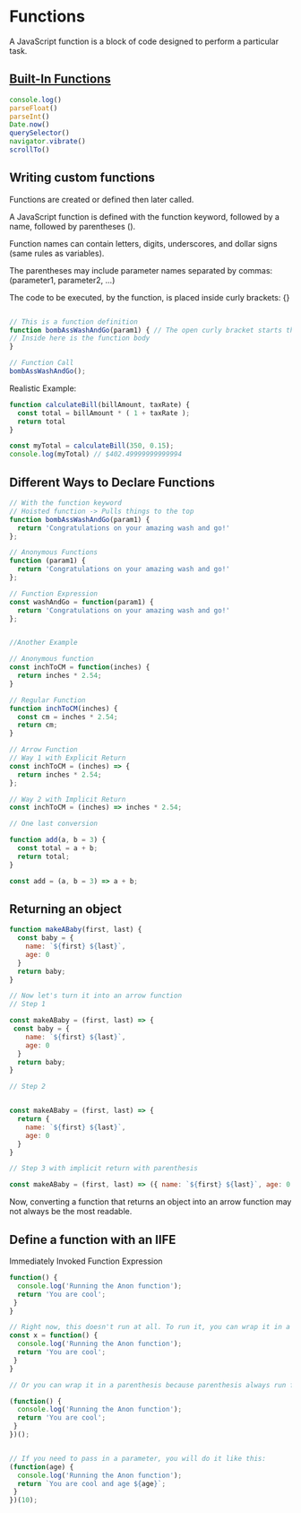 # Functions
A JavaScript function is a block of code designed to perform a particular task.

## [<ins>Built-In Functions</ins>](https://www.tutorialspoint.com/javascript/javascript_builtin_functions.htm)
```JavaScript
console.log()
parseFloat()
parseInt()
Date.now()
querySelector()
navigator.vibrate()
scrollTo()
```

## Writing custom functions

Functions are created or defined then later called.

A JavaScript function is defined with the function keyword, followed by a name, followed by parentheses ().

Function names can contain letters, digits, underscores, and dollar signs (same rules as variables).

The parentheses may include parameter names separated by commas:
(parameter1, parameter2, ...)

The code to be executed, by the function, is placed inside curly brackets: {}

```JavaScript

// This is a function definition
function bombAssWashAndGo(param1) { // The open curly bracket starts the function block
// Inside here is the function body
}

// Function Call
bombAssWashAndGo();
```

Realistic Example:

```JavaScript
function calculateBill(billAmount, taxRate) {
  const total = billAmount * ( 1 + taxRate );
  return total
}

const myTotal = calculateBill(350, 0.15); 
console.log(myTotal) // $402.49999999999994
```

## Different Ways to Declare Functions

```JavaScript
// With the function keyword
// Hoisted function -> Pulls things to the top
function bombAssWashAndGo(param1) {
  return 'Congratulations on your amazing wash and go!'
};

// Anonymous Functions
function (param1) {
  return 'Congratulations on your amazing wash and go!'
};

// Function Expression
const washAndGo = function(param1) {
  return 'Congratulations on your amazing wash and go!'
};


//Another Example

// Anonymous function
const inchToCM = function(inches) {
  return inches * 2.54;
}

// Regular Function
function inchToCM(inches) {
  const cm = inches * 2.54;
  return cm;
}

// Arrow Function
// Way 1 with Explicit Return
const inchToCM = (inches) => {
  return inches * 2.54;
};

// Way 2 with Implicit Return
const inchToCM = (inches) => inches * 2.54;

// One last conversion 

function add(a, b = 3) {
  const total = a + b;
  return total;
}

const add = (a, b = 3) => a + b;
```

## Returning an object

```JavaScript
function makeABaby(first, last) {
  const baby = {
    name: `${first} ${last}`,
    age: 0
  }
  return baby;
}

// Now let's turn it into an arrow function
// Step 1

const makeABaby = (first, last) => {
 const baby = {
    name: `${first} ${last}`,
    age: 0
  }
  return baby;
}

// Step 2


const makeABaby = (first, last) => {
  return {
    name: `${first} ${last}`,
    age: 0
  }
}

// Step 3 with implicit return with parenthesis

const makeABaby = (first, last) => ({ name: `${first} ${last}`, age: 0 });
```

Now, converting a function that returns an object into an arrow function may not always be the most readable. 


## Define a function with an IIFE
Immediately Invoked Function Expression

```JavaScript
function() {
  console.log('Running the Anon function');
  return 'You are cool';
 }
}

// Right now, this doesn't run at all. To run it, you can wrap it in a const like this:
const x = function() {
  console.log('Running the Anon function');
  return 'You are cool';
 }
}

// Or you can wrap it in a parenthesis because parenthesis always run first in JavaScript making it a IIFE. Right after, immediately run that function with ();

(function() {
  console.log('Running the Anon function');
  return 'You are cool';
 }
})();


// If you need to pass in a parameter, you will do it like this:
(function(age) {
  console.log('Running the Anon function');
  return `You are cool and age ${age}`;
 }
})(10);
```
